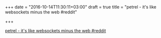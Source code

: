 +++
date = "2016-10-14T11:30:11+03:00"
draft = true
title = "petrel - it's like websockets minus the web  #reddit"

+++

<p><a href="https://t.co/9qGlf0yP0U">petrel - it's like websockets minus the web  #reddit</a></p>
